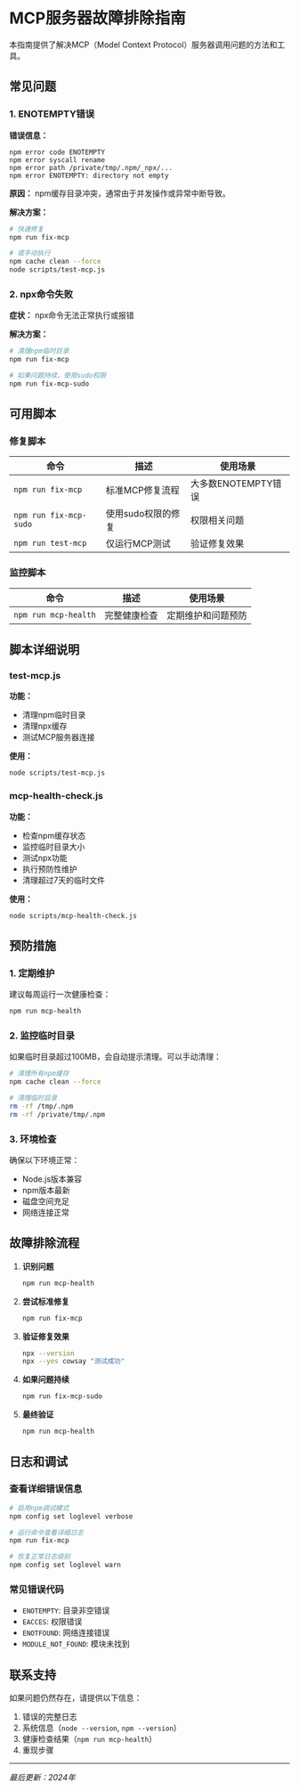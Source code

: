 # MCP服务器故障排除指南

本指南提供了解决MCP（Model Context Protocol）服务器调用问题的方法和工具。

## 常见问题

### 1. ENOTEMPTY错误

**错误信息：**
```
npm error code ENOTEMPTY
npm error syscall rename
npm error path /private/tmp/.npm/_npx/...
npm error ENOTEMPTY: directory not empty
```

**原因：** npm缓存目录冲突，通常由于并发操作或异常中断导致。

**解决方案：**
```bash
# 快速修复
npm run fix-mcp

# 或手动执行
npm cache clean --force
node scripts/test-mcp.js
```

### 2. npx命令失败

**症状：** npx命令无法正常执行或报错

**解决方案：**
```bash
# 清理npm临时目录
npm run fix-mcp

# 如果问题持续，使用sudo权限
npm run fix-mcp-sudo
```

## 可用脚本

### 修复脚本

| 命令 | 描述 | 使用场景 |
|------|------|----------|
| `npm run fix-mcp` | 标准MCP修复流程 | 大多数ENOTEMPTY错误 |
| `npm run fix-mcp-sudo` | 使用sudo权限的修复 | 权限相关问题 |
| `npm run test-mcp` | 仅运行MCP测试 | 验证修复效果 |

### 监控脚本

| 命令 | 描述 | 使用场景 |
|------|------|----------|
| `npm run mcp-health` | 完整健康检查 | 定期维护和问题预防 |

## 脚本详细说明

### test-mcp.js

**功能：**
- 清理npm临时目录
- 清理npx缓存
- 测试MCP服务器连接

**使用：**
```bash
node scripts/test-mcp.js
```

### mcp-health-check.js

**功能：**
- 检查npm缓存状态
- 监控临时目录大小
- 测试npx功能
- 执行预防性维护
- 清理超过7天的临时文件

**使用：**
```bash
node scripts/mcp-health-check.js
```

## 预防措施

### 1. 定期维护

建议每周运行一次健康检查：
```bash
npm run mcp-health
```

### 2. 监控临时目录

如果临时目录超过100MB，会自动提示清理。可以手动清理：
```bash
# 清理所有npm缓存
npm cache clean --force

# 清理临时目录
rm -rf /tmp/.npm
rm -rf /private/tmp/.npm
```

### 3. 环境检查

确保以下环境正常：
- Node.js版本兼容
- npm版本最新
- 磁盘空间充足
- 网络连接正常

## 故障排除流程

1. **识别问题**
   ```bash
   npm run mcp-health
   ```

2. **尝试标准修复**
   ```bash
   npm run fix-mcp
   ```

3. **验证修复效果**
   ```bash
   npx --version
   npx --yes cowsay "测试成功"
   ```

4. **如果问题持续**
   ```bash
   npm run fix-mcp-sudo
   ```

5. **最终验证**
   ```bash
   npm run mcp-health
   ```

## 日志和调试

### 查看详细错误信息

```bash
# 启用npm调试模式
npm config set loglevel verbose

# 运行命令查看详细日志
npm run fix-mcp

# 恢复正常日志级别
npm config set loglevel warn
```

### 常见错误代码

- `ENOTEMPTY`: 目录非空错误
- `EACCES`: 权限错误
- `ENOTFOUND`: 网络连接错误
- `MODULE_NOT_FOUND`: 模块未找到

## 联系支持

如果问题仍然存在，请提供以下信息：

1. 错误的完整日志
2. 系统信息（`node --version`, `npm --version`）
3. 健康检查结果（`npm run mcp-health`）
4. 重现步骤

---

*最后更新：2024年*